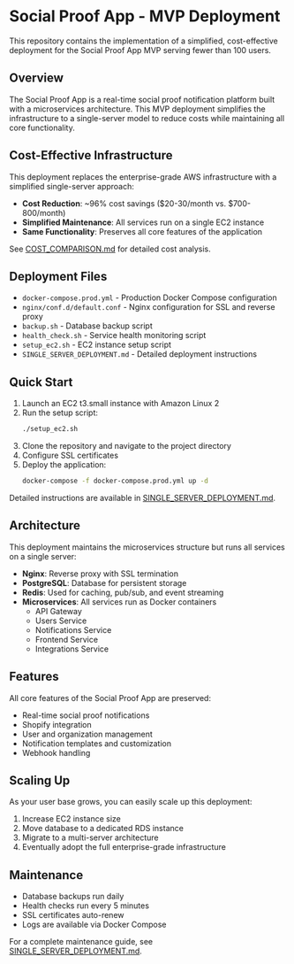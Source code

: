# Social Proof App - MVP Deployment

This repository contains the implementation of a simplified, cost-effective deployment for the Social Proof App MVP serving fewer than 100 users.

## Overview

The Social Proof App is a real-time social proof notification platform built with a microservices architecture. This MVP deployment simplifies the infrastructure to a single-server model to reduce costs while maintaining all core functionality.

## Cost-Effective Infrastructure

This deployment replaces the enterprise-grade AWS infrastructure with a simplified single-server approach:

- **Cost Reduction**: ~96% cost savings ($20-30/month vs. $700-800/month)
- **Simplified Maintenance**: All services run on a single EC2 instance
- **Same Functionality**: Preserves all core features of the application

See [COST_COMPARISON.md](./COST_COMPARISON.md) for detailed cost analysis.

## Deployment Files

- `docker-compose.prod.yml` - Production Docker Compose configuration
- `nginx/conf.d/default.conf` - Nginx configuration for SSL and reverse proxy
- `backup.sh` - Database backup script
- `health_check.sh` - Service health monitoring script
- `setup_ec2.sh` - EC2 instance setup script
- `SINGLE_SERVER_DEPLOYMENT.md` - Detailed deployment instructions

## Quick Start

1. Launch an EC2 t3.small instance with Amazon Linux 2
2. Run the setup script:
   ```bash
   ./setup_ec2.sh
   ```
3. Clone the repository and navigate to the project directory
4. Configure SSL certificates
5. Deploy the application:
   ```bash
   docker-compose -f docker-compose.prod.yml up -d
   ```

Detailed instructions are available in [SINGLE_SERVER_DEPLOYMENT.md](./SINGLE_SERVER_DEPLOYMENT.md).

## Architecture

This deployment maintains the microservices structure but runs all services on a single server:

- **Nginx**: Reverse proxy with SSL termination
- **PostgreSQL**: Database for persistent storage
- **Redis**: Used for caching, pub/sub, and event streaming
- **Microservices**: All services run as Docker containers
  - API Gateway
  - Users Service
  - Notifications Service
  - Frontend Service
  - Integrations Service

## Features

All core features of the Social Proof App are preserved:

- Real-time social proof notifications
- Shopify integration
- User and organization management
- Notification templates and customization
- Webhook handling

## Scaling Up

As your user base grows, you can easily scale up this deployment:

1. Increase EC2 instance size
2. Move database to a dedicated RDS instance
3. Migrate to a multi-server architecture
4. Eventually adopt the full enterprise-grade infrastructure

## Maintenance

- Database backups run daily
- Health checks run every 5 minutes
- SSL certificates auto-renew
- Logs are available via Docker Compose

For a complete maintenance guide, see [SINGLE_SERVER_DEPLOYMENT.md](./SINGLE_SERVER_DEPLOYMENT.md).
